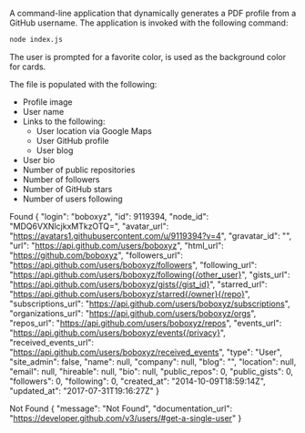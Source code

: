 A command-line application that dynamically generates a PDF profile from a GitHub username. The application is invoked with the following command:

```sh
node index.js
```

The user is prompted for a favorite color, is used as the background color for cards.

The file is populated with the following:

* Profile image
* User name
* Links to the following:
  * User location via Google Maps
  * User GitHub profile
  * User blog
* User bio
* Number of public repositories
* Number of followers
* Number of GitHub stars
* Number of users following

Found
{
    "login": "boboxyz",
    "id": 9119394,
    "node_id": "MDQ6VXNlcjkxMTkzOTQ=",
    "avatar_url": "https://avatars1.githubusercontent.com/u/9119394?v=4",
    "gravatar_id": "",
    "url": "https://api.github.com/users/boboxyz",
    "html_url": "https://github.com/boboxyz",
    "followers_url": "https://api.github.com/users/boboxyz/followers",
    "following_url": "https://api.github.com/users/boboxyz/following{/other_user}",
    "gists_url": "https://api.github.com/users/boboxyz/gists{/gist_id}",
    "starred_url": "https://api.github.com/users/boboxyz/starred{/owner}{/repo}",
    "subscriptions_url": "https://api.github.com/users/boboxyz/subscriptions",
    "organizations_url": "https://api.github.com/users/boboxyz/orgs",
    "repos_url": "https://api.github.com/users/boboxyz/repos",
    "events_url": "https://api.github.com/users/boboxyz/events{/privacy}",
    "received_events_url": "https://api.github.com/users/boboxyz/received_events",
    "type": "User",
    "site_admin": false,
    "name": null,
    "company": null,
    "blog": "",
    "location": null,
    "email": null,
    "hireable": null,
    "bio": null,
    "public_repos": 0,
    "public_gists": 0,
    "followers": 0,
    "following": 0,
    "created_at": "2014-10-09T18:59:14Z",
    "updated_at": "2017-07-31T19:16:27Z"
}

Not Found
{
    "message": "Not Found",
    "documentation_url": "https://developer.github.com/v3/users/#get-a-single-user"
}